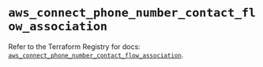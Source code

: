 # `aws_connect_phone_number_contact_flow_association`

Refer to the Terraform Registry for docs: [`aws_connect_phone_number_contact_flow_association`](https://registry.terraform.io/providers/hashicorp/aws/6.10.0/docs/resources/connect_phone_number_contact_flow_association).
